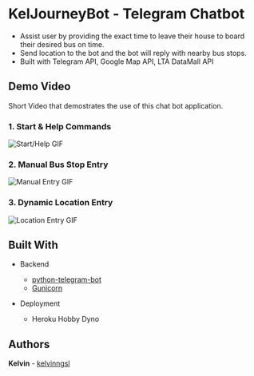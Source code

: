# KelJourneyBot - Telegram Chatbot

- Assist user by providing the exact time to leave their house to board their desired bus on time.
- Send location to the bot and the bot will reply with nearby bus stops.
- Built with Telegram API, Google Map API, LTA DataMall API

## Demo Video
Short Video that demostrates the use of this chat bot application. 

### 1. Start & Help Commands
![Start/Help GIF](./assets/1.gif)

### 2. Manual Bus Stop Entry
![Manual Entry GIF](./assets/2.gif)

### 3. Dynamic Location Entry
![Location Entry GIF](./assets/3.gif)


## Built With

* Backend
  * [python-telegram-bot](https://github.com/python-telegram-bot/python-telegram-bot)
  * [Gunicorn](https://gunicorn.org/)

* Deployment
  * Heroku Hobby Dyno


## Authors

 **Kelvin** - [kelvinngsl](https://github.com/kelvinngsl)
